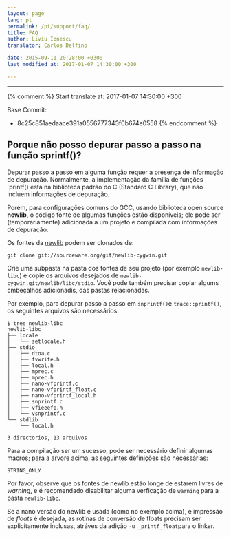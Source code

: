 ```yaml
---
layout: page
lang: pt
permalink: /pt/support/faq/
title: FAQ
author: Liviu Ionescu
translator: Carlos Delfino

date: 2015-09-11 20:28:00 +0300
last_modified_at: 2017-01-07 14:30:00 +300

---
```

---
{% comment %}
Start translate at: 2017-01-07 14:30:00 +300

Base Commit: 
 - 8c25c851aedaace391a0556777343f0b674e0558
{% endcomment %}
## Porque não posso depurar passo a passo na função sprintf()?

Depurar passo a passo em alguma função requer a presença de informação de depuração. Normalmente, a implementação da família de funções `printf() está na biblioteca padrão do C (Standard C Library), que não incluem informações de depuração.

Porém, para configurações comuns do GCC, usando biblioteca open source **newlib**, o código fonte de algumas funções estão disponíveis; ele pode ser (temporariamente) adicionada a um projeto e compilada com informações de depuração.

Os fontes da [newlib](https://sourceware.org/newlib/) podem ser clonados de:

```
git clone git://sourceware.org/git/newlib-cygwin.git
```

Crie uma subpasta na pasta dos fontes de seu projeto (por exemplo `newlib-libc`) e copie os arquivos desejados de `newlib-cygwin.git/newlib/libc/stdio`. Você pode também precisar copiar algums cmbeçalhos adicionadis, das pastas relacionadas.

Por exemplo, para depurar passo a passo em `snprintf()`e `trace::printf()`, os seguintes arquivos são necessários:

```
$ tree newlib-libc
newlib-libc
├── locale
│   └── setlocale.h
├── stdio
│   ├── dtoa.c
│   ├── fvwrite.h
│   ├── local.h
│   ├── mprec.c
│   ├── mprec.h
│   ├── nano-vfprintf.c
│   ├── nano-vfprintf_float.c
│   ├── nano-vfprintf_local.h
│   ├── snprintf.c
│   ├── vfieeefp.h
│   └── vsnprintf.c
└── stdlib
    └── local.h

3 directorios, 13 arquivos
```

Para a compilação ser um sucesso, pode ser necessário definir algumas macros; para a arvore acima, as seguintes definições são necessárias:

```
STRING_ONLY
```

Por favor, observe que os fontes de newlib estão longe de estarem livres de _warning_, e é recomendado disabilitar alguma verficação de `warning` para a pasta `newlib-libc`.

Se a nano versão do newlib é usada (como no exemplo acima), e impressão de _floats_ é desejada, as rotinas de conversão de floats precisam ser explicitamente inclusas, atráves da adição `-u _printf_float`para o linker.


